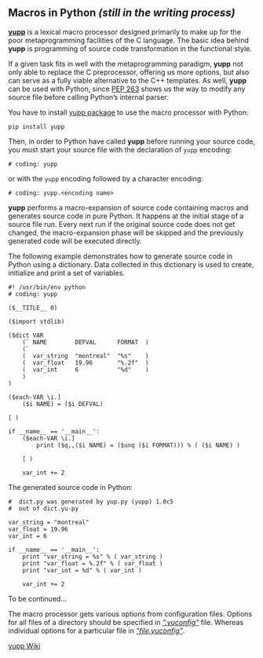 ## Macros in Python _(still in the writing process)_

[**yupp**][yupp] is a lexical macro processor designed primarily to make up
for the poor metaprogramming facilities of the C language. The basic idea
behind **yupp** is programming of source code transformation in the functional
style.

If a given task fits in well with the metaprogramming paradigm, **yupp** not
only able to replace the C preprocessor, offering us more options, but also
can serve as a fully viable alternative to the C++ templates. As well,
**yupp** can be used with Python, since [PEP 263][pep-0263] shows us the way
to modify any source file before calling Python’s internal parser.

You have to install [yupp package][package] to use the macro processor with
Python:

    pip install yupp

Then, in order to Python have called **yupp** before running your source code,
you must start your source file with the declaration of `yupp` encoding:

    # coding: yupp

or with the `yupp` encoding followed by a character encoding:

    # coding: yupp.<encoding name>

**yupp** performs a macro-expansion of source code containing macros and
generates source code in pure Python. It happens at the initial stage of
a source file run. Every next run if the original source code does not get
changed, the macro-expansion phase will be skipped and the previously
generated code will be executed directly.

The following example demonstrates how to generate source code in Python
using a dictionary. Data collected in this dictionary is used to create,
initialize and print a set of variables.

    #! /usr/bin/env python
    # coding: yupp

    ($__TITLE__ 0)

    ($import stdlib)

    ($dict VAR
        (` NAME        DEFVAL      FORMAT  )
        (`
        (  var_string  "montreal"  "%s"    )
        (  var_float   19.96       "%.2f"  )
        (  var_int     6           "%d"    )
        )
    )

    ($each-VAR \i.]
        ($i NAME) = ($i DEFVAL)

    [ )

    if __name__ == '__main__':
        ($each-VAR \i.]
            print ($q,,($i NAME) = ($unq ($i FORMAT))) % ( ($i NAME) )

        [ )

        var_int += 2

The generated source code in Python:

    #  dict.py was generated by yup.py (yupp) 1.0c5
    #  out of dict.yu-py

    var_string = "montreal"
    var_float = 19.96
    var_int = 6

    if __name__ == '__main__':
        print "var_string = %s" % ( var_string )
        print "var_float = %.2f" % ( var_float )
        print "var_int = %d" % ( var_int )

        var_int += 2

To be continued...

The macro processor gets various options from configuration files.
Options for all files of a directory should be specified in
[_".yuconfig"_](../eg/.yuconfig) file. Whereas individual options
for a particular file in [_"file.yuconfig"_](../eg/dict.yuconfig).

[yupp Wiki][wiki]

[pep-0263]: https://www.python.org/dev/peps/pep-0263/
[package]:  https://pypi.python.org/pypi/yupp/
[yupp]:     https://github.com/in4lio/yupp/
[wiki]:     https://github.com/in4lio/yupp/wiki/
